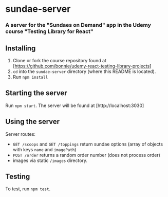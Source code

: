 # sundae-server

### A server for the "Sundaes on Demand" app in the Udemy course "Testing Library for React"

## Installing

1. Clone or fork the course repository found at [https://github.com/bonnie/udemy-react-testing-library-projects]
2. `cd` into the `sundae-server` directory (where this README is located).
3. Run `npm install`

## Starting the server

Run `npm start`. The server will be found at [http://localhost:3030]

## Using the server

Server routes:

-   `GET /scoops` and `GET /toppings` return sundae options (array of objects with keys `name` and `imagePath`)
-   `POST /order` returns a random order number (does not process order)
-   images via static `/images` directory.

## Testing

To test, run `npm test`.

